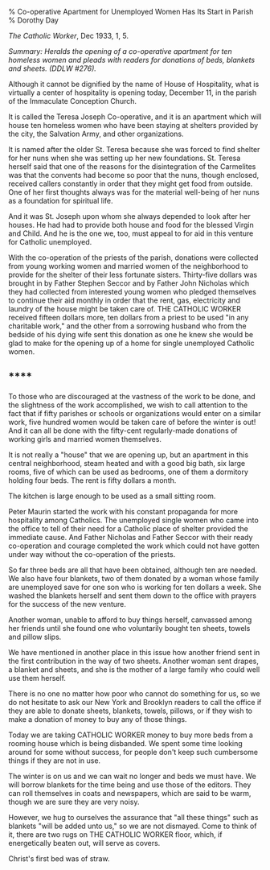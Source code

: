 % Co-operative Apartment for Unemployed Women Has Its Start in Parish
% Dorothy Day

*The Catholic Worker*, Dec 1933, 1, 5.

*Summary: Heralds the opening of a co-operative apartment for ten
homeless women and pleads with readers for donations of beds, blankets
and sheets. (DDLW \#276).*

Although it cannot be dignified by the name of House of Hospitality,
what is virtually a center of hospitality is opening today, December 11,
in the parish of the Immaculate Conception Church.

It is called the Teresa Joseph Co-operative, and it is an apartment
which will house ten homeless women who have been staying at shelters
provided by the city, the Salvation Army, and other organizations.

It is named after the older St. Teresa because she was forced to find
shelter for her nuns when she was setting up her new foundations. St.
Teresa herself said that one of the reasons for the disintegration of
the Carmelites was that the convents had become so poor that the nuns,
though enclosed, received callers constantly in order that they might
get food from outside. One of her first thoughts always was for the
material well-being of her nuns as a foundation for spiritual life.

And it was St. Joseph upon whom she always depended to look after her
houses. He had had to provide both house and food for the blessed Virgin
and Child. And he is the one we, too, must appeal to for aid in this
venture for Catholic unemployed.

With the co-operation of the priests of the parish, donations were
collected from young working women and married women of the neighborhood
to provide for the shelter of their less fortunate sisters. Thirty-five
dollars was brought in by Father Stephen Seccor and by Father John
Nicholas which they had collected from interested young women who
pledged themselves to continue their aid monthly in order that the rent,
gas, electricity and laundry of the house might be taken care of. THE
CATHOLIC WORKER received fifteen dollars more, ten dollars from a priest
to be used "in any charitable work," and the other from a sorrowing
husband who from the bedside of his dying wife sent this donation as one
he knew she would be glad to make for the opening up of a home for
single unemployed Catholic women.

## ****

To those who are discouraged at the vastness of the work to be done, and
the slightness of the work accomplished, we wish to call attention to
the fact that if fifty parishes or schools or organizations would enter
on a similar work, five hundred women would be taken care of before the
winter is out! And it can all be done with the fifty-cent regularly-made
donations of working girls and married women themselves.

It is not really a "house" that we are opening up, but an apartment in
this central neighborhood, steam heated and with a good big bath, six
large rooms, five of which can be used as bedrooms, one of them a
dormitory holding four beds. The rent is fifty dollars a month.

The kitchen is large enough to be used as a small sitting room.

Peter Maurin started the work with his constant propaganda for more
hospitality among Catholics. The unemployed single women who came into
the office to tell of their need for a Catholic place of shelter
provided the immediate cause. And Father Nicholas and Father Seccor with
their ready co-operation and courage completed the work which could not
have gotten under way without the co-operation of the priests.

So far three beds are all that have been obtained, although ten are
needed. We also have four blankets, two of them donated by a woman whose
family are unemployed save for one son who is working for ten dollars a
week. She washed the blankets herself and sent them down to the office
with prayers for the success of the new venture.

Another woman, unable to afford to buy things herself, canvassed among
her friends until she found one who voluntarily bought ten sheets,
towels and pillow slips.

We have mentioned in another place in this issue how another friend sent
in the first contribution in the way of two sheets. Another woman sent
drapes, a blanket and sheets, and she is the mother of a large family
who could well use them herself.

There is no one no matter how poor who cannot do something for us, so we
do not hesitate to ask our New York and Brooklyn readers to call the
office if they are able to donate sheets, blankets, towels, pillows, or
if they wish to make a donation of money to buy any of those things.

Today we are taking CATHOLIC WORKER money to buy more beds from a
rooming house which is being disbanded. We spent some time looking
around for some without success, for people don't keep such cumbersome
things if they are not in use.

The winter is on us and we can wait no longer and beds we must have. We
will borrow blankets for the time being and use those of the editors.
They can roll themselves in coats and newspapers, which are said to be
warm, though we are sure they are very noisy.

However, we hug to ourselves the assurance that "all these things" such
as blankets "will be added unto us," so we are not dismayed. Come to
think of it, there are two rugs on THE CATHOLIC WORKER floor, which, if
energetically beaten out, will serve as covers.

Christ's first bed was of straw.
